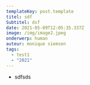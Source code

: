 ```yaml
---
templateKey: post.template
titel: sdf
Subtitel: dsf
date: 2021-05-09T12:05:35.337Z
image: /img/image2.jpeg
onderwerp: human
auteur: monique siemsen
tags:
  - test1
  - "2021"
---
```

* sdfsds